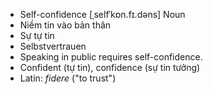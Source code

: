 - Self-confidence [ˌselfˈkɒn.fɪ.dəns] Noun  
- Niềm tin vào bản thân  
- Sự tự tin  
- Selbstvertrauen  
- Speaking in public requires self-confidence.  
- Confident (tự tin), confidence (sự tin tưởng)  
- Latin: *fidere* ("to trust")